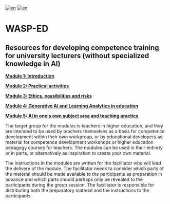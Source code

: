 [![en](https://img.shields.io/badge/lang-sv-yellow.svg)](https://github.com/wasp-ed/moduler/blob/main/README.md)
[![en](https://img.shields.io/badge/lang-en-red.svg)](https://github.com/wasp-ed/moduler/blob/main/README.en.md)
# WASP-ED
## Resources for developing competence training for university lecturers (without specialized knowledge in AI)

**[Module 1: Introduction](https://github.com/wasp-ed/moduler/blob/main/modul1.en.md)**

**[Module 2: Practical activities](https://github.com/wasp-ed/moduler/blob/main/modul2.en.md)**

**[Module 3: Ethics, possibilities and risks](https://github.com/wasp-ed/moduler/blob/main/modul3.en.md)**

**[Module 4: Generative AI and Learning Analytics in education](https://github.com/wasp-ed/moduler/blob/main/modul4..en.md)**

**[Module 5: AI in one's own subject area and teaching practice](https://github.com/wasp-ed/moduler/blob/main/modul5.en.md)**

The target group for the modules is teachers in higher education, and they are intended to be used by teachers themselves as a basis for competence development within their own workgroup, or by educational developers as material for competence development workshops or higher education pedagogy courses for teachers. The modules can be used in their entirety or in parts, or alternatively as inspiration to create your own material.

The instructions in the modules are written for the facilitator who will lead the delivery of the module. The facilitator needs to consider which parts of the material should be made available to the participants as preparation in advance and which parts should perhaps only be revealed to the participants during the group session. The facilitator is responsible for distributing both the preparatory material and the instructions to the participants.
